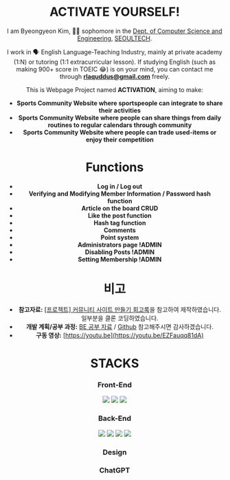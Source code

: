 <div align="center">
  
# ACTIVATE YOURSELF!

I am Byeongyeon Kim, :man_student: sophomore in the [Dept. of Computer Science and Engineering](https://computer.seoultech.ac.kr/), [SEOULTECH](https://www.seoultech.ac.kr/).

I work in :speaking_head: English Language-Teaching Industry, mainly at private academy (1:N) or tutoring (1:1 extracurricular lesson).
If studying English (such as making 900+ score in TOEIC :joy:) is on your mind, you can contact me through **rlaquddus@gmail.com** freely.

This is Webpage Project named **ACTIVATION**, aiming to make:
* **Sports Community Website where sportspeople can integrate to share their activities**
* **Sports Community Website where people can share things from daily routines to regular calendars through community**
* **Sports Community Website where people can trade used-items or enjoy their competition**

# Functions
* **Log in / Log out**
* **Verifying and Modifying Member Information / Password hash function**
* **Article on the board CRUD**
* **Like the post function**
* **Hash tag function**
* **Comments**
* **Point system**
* **Administrators page !ADMIN**
* **Disabling Posts !ADMIN**
* **Setting Membership !ADMIN**


# 비고

* **참고자료:** [[프로젝트] 커뮤니티 사이트 만들기 회고록](https://velog.io/@cloudcoke/%ED%94%84%EB%A1%9C%EC%A0%9D%ED%8A%B8-%EC%BB%A4%EB%AE%A4%EB%8B%88%ED%8B%B0-%EC%82%AC%EC%9D%B4%ED%8A%B8-%EB%A7%8C%EB%93%A4%EA%B8%B0-%ED%9A%8C%EA%B3%A0%EB%A1%9D/)을 참고하여 제작하였습니다. 일부분을 클론 코딩하였습니다.
* **개발 계획/공부 과정:** [BE 공부 자료](https://potent-spell-f28.notion.site/BE-Study-1183bce29b0880b082a5d97f9c221648?pvs=4) / [Github](https://github.com/Yeon73/BE_BlogPJ/) 참고해주시면 감사하겠습니다.
* **구동 영상:** [https://youtu.be](https://youtu.be/EZFauqq81dA)

# STACKS

### Front-End

<img src="https://img.shields.io/badge/HTML-E34F26?style=for-the-badge&logo=html5&logoColor=white"/>
<img src="https://img.shields.io/badge/CSS-1572B6?style=for-the-badge&logo=css3&logoColor=white"/>
<img src="https://img.shields.io/badge/Javascript-FFCD00?style=for-the-badge&logo=JavaScript&logoColor=white"/>

### Back-End

<img src="https://img.shields.io/badge/Node.js-339933?style=for-the-badge&logo=node.js&logoColor=white"/>
<img src="https://img.shields.io/badge/Express-000000?style=for-the-badge&logo=express&logoColor=white"/>
<img src="https://img.shields.io/badge/MySQL-4479A1?style=for-the-badge&logo=mysql&logoColor=white"/>
<img src="https://img.shields.io/badge/Sequelize-52B0E7?style=for-the-badge&logo=sequelize&logoColor=white"/>

### Design
### ChatGPT
</div>
